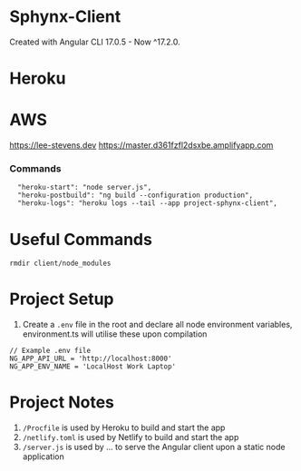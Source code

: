# Sphynx-Client

Created with Angular CLI 17.0.5 - Now ^17.2.0.

# Heroku

# AWS
https://lee-stevens.dev
https://master.d361fzfl2dsxbe.amplifyapp.com


### Commands

``` SHELL
  "heroku-start": "node server.js",
  "heroku-postbuild": "ng build --configuration production",
  "heroku-logs": "heroku logs --tail --app project-sphynx-client",
```

# Useful Commands

``` SHELL
rmdir client/node_modules
```

# Project Setup

1. Create a `.env` file in the root and declare all node environment variables, environment.ts will utilise these upon compilation 

```TS
// Example .env file
NG_APP_API_URL = 'http://localhost:8000'
NG_APP_ENV_NAME = 'LocalHost Work Laptop'
```

# Project Notes

1. `/Procfile` is used by Heroku to build and start the app
2. `/netlify.toml` is used by Netlify to build and start the app
3. `/server.js` is used by ... to serve the Angular client upon a static node application
